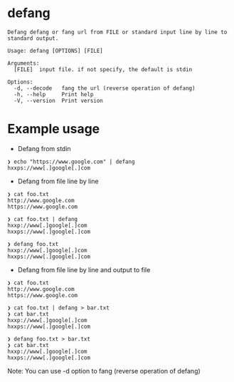 # defang
```
Defang defang or fang url from FILE or standard input line by line to standard output.

Usage: defang [OPTIONS] [FILE]

Arguments:
  [FILE]  input file. if not specify, the default is stdin

Options:
  -d, --decode   fang the url (reverse operation of defang)
  -h, --help     Print help
  -V, --version  Print version
```

# Example usage

- Defang from stdin
```
❯ echo "https://www.google.com" | defang
hxxps://www[.]google[.]com
```

- Defang from file line by line
```
❯ cat foo.txt
http://www.google.com
https://www.google.com

❯ cat foo.txt | defang
hxxp://www[.]google[.]com
hxxps://www[.]google[.]com

❯ defang foo.txt
hxxp://www[.]google[.]com
hxxps://www[.]google[.]com
```

- Defang from file line by line and output to file
```
❯ cat foo.txt
http://www.google.com
https://www.google.com

❯ cat foo.txt | defang > bar.txt
❯ cat bar.txt
hxxp://www[.]google[.]com
hxxps://www[.]google[.]com

❯ defang foo.txt > bar.txt
❯ cat bar.txt
hxxp://www[.]google[.]com
hxxps://www[.]google[.]com
```

Note: You can use -d option to fang (reverse operation of defang)
